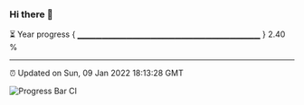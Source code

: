 ### Hi there 👋

⏳ Year progress { ▁▁▁▁▁▁▁▁▁▁▁▁▁▁▁▁▁▁▁▁▁▁▁▁▁▁▁▁▁▁ } 2.40 %

---

⏰ Updated on Sun, 09 Jan 2022 18:13:28 GMT

![Progress Bar CI](https://github.com/liununu/liununu/workflows/Progress%20Bar%20CI/badge.svg)

